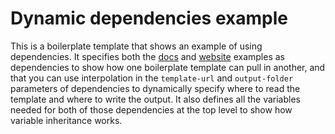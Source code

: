 # Dynamic dependencies example

This is a boilerplate template that shows an example of using dependencies. It specifies both the
[docs](/examples/docs) and [website](/examples/website) examples as dependencies to show how one boilerplate template
can pull in another, and that you can use interpolation in the `template-url` and `output-folder` parameters of
dependencies to dynamically specify where to read the template and where to write the output. It also defines all the
variables needed for both of those dependencies at the top level to show how variable inheritance works.
